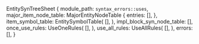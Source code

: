 EntitySynTreeSheet {
    module_path: `syntax_errors::uses`,
    major_item_node_table: MajorEntityNodeTable {
        entries: [],
    },
    item_symbol_table: EntitySymbolTable(
        [],
    ),
    impl_block_syn_node_table: [],
    once_use_rules: UseOneRules(
        [],
    ),
    use_all_rules: UseAllRules(
        [],
    ),
    errors: [],
}